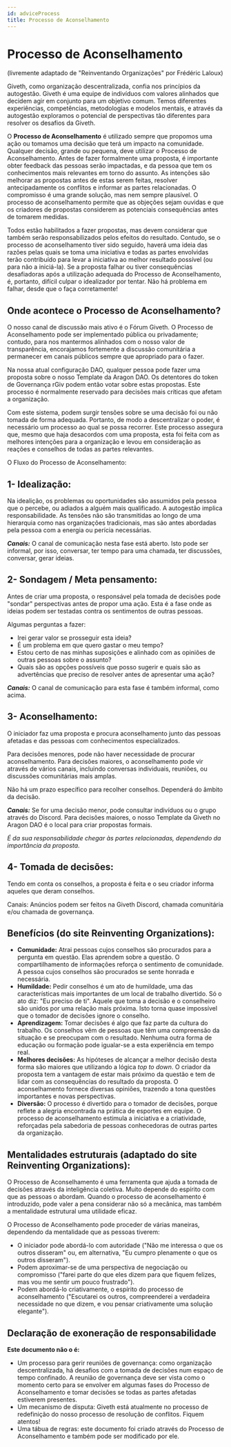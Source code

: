 ```yaml
---
id: adviceProcess
title: Processo de Aconselhamento
---
```



# Processo de Aconselhamento

(livremente adaptado de "Reinventando Organizações" por Frédéric Laloux)

Giveth, como organização descentralizada, confia nos princípios da autogestão. Giveth é uma equipe de indivíduos com valores alinhados que decidem agir em conjunto para um objetivo comum. Temos diferentes experiências, competências, metodologias e modelos mentais, e através da autogestão exploramos o potencial de perspectivas tão diferentes para resolver os desafios da Giveth.

O **Processo de Aconselhamento** é utilizado sempre que propomos uma ação ou tomamos uma decisão que terá um impacto na comunidade. Qualquer decisão, grande ou pequena, deve utilizar o Processo de Aconselhamento. Antes de fazer formalmente uma proposta, é importante obter feedback das pessoas serão impactadas, e da pessoa que tem os conhecimentos mais relevantes em torno do assunto. As intenções são melhorar as propostas antes de estas serem feitas, resolver antecipadamente os conflitos e informar as partes relacionadas. O compromisso é uma grande solução, mas nem sempre plausível. O processo de aconselhamento permite que as objeções sejam ouvidas e que os criadores de propostas considerem as potenciais consequências antes de tomarem medidas.

Todos estão habilitados a fazer propostas, mas devem considerar que também serão responsabilizados pelos efeitos do resultado. Contudo, se o processo de aconselhamento tiver sido seguido, haverá uma ideia das razões pelas quais se toma uma iniciativa e todas as partes envolvidas terão contribuído para levar a iniciativa ao melhor resultado possível (ou para não a iniciá-la). Se a proposta falhar ou tiver consequências desafiadoras após a utilização adequada do Processo de Aconselhamento, é, portanto, difícil culpar o idealizador por tentar. Não há problema em falhar, desde que o faça corretamente!

## Onde acontece o Processo de Aconselhamento?

O nosso canal de discussão mais ativo é o Fórum Giveth. O Processo de Aconselhamento pode ser implementado pública ou privadamente; contudo, para nos mantermos alinhados com o nosso valor de transparência, encorajamos fortemente a discussão comunitária a permanecer em canais públicos sempre que apropriado para o fazer.

Na nossa atual configuração DAO, qualquer pessoa pode fazer uma proposta sobre o nosso Template da Aragon DAO. Os detentores do token de Governança rGiv podem então votar sobre estas propostas. Este processo é normalmente reservado para decisões mais críticas que afetam a organização.

Com este sistema, podem surgir tensões sobre se uma decisão foi ou não tomada de forma adequada. Portanto, de modo a descentralizar o poder, é necessário um processo ao qual se possa recorrer. Este processo assegura que, mesmo que haja desacordos com uma proposta, esta foi feita com as melhores intenções para a organização e levou em consideração as reações e conselhos de todas as partes relevantes.

O Fluxo do Processo de Aconselhamento:

## 1- Idealização:

Na idealição, os problemas ou oportunidades são assumidos pela pessoa que o percebe, ou adiados a alguém mais qualificado. A autogestão implica responsabilidade. As tensões não são transmitidas ao longo de uma hierarquia como nas organizações tradicionais, mas são antes abordadas pela pessoa com a energia ou perícia necessárias.

***Canais:*** O canal de comunicação nesta fase está aberto. Isto pode ser informal, por isso, conversar, ter tempo para uma chamada, ter discussões, conversar, gerar ideias.

## 2- Sondagem / Meta pensamento:

Antes de criar uma proposta, o responsável pela tomada de decisões pode "sondar" perspectivas antes de propor uma ação. Esta é a fase onde as ideias podem ser testadas contra os sentimentos de outras pessoas.

Algumas perguntas a fazer:

- Irei gerar valor se prosseguir esta ideia?
- É um problema em que quero gastar o meu tempo?
- Estou certo de nas minhas suposições e alinhado com as opiniões de outras pessoas sobre o assunto?
- Quais são as opções possíveis que posso sugerir e quais são as advertências que preciso de resolver antes de apresentar uma ação?

***Canais:*** O canal de comunicação para esta fase é também informal, como acima.

## 3- Aconselhamento:

O iniciador faz uma proposta e procura aconselhamento junto das pessoas afetadas e das pessoas com conhecimentos especializados.

Para decisões menores, pode não haver necessidade de procurar aconselhamento. Para decisões maiores, o aconselhamento pode vir através de vários canais, incluindo conversas individuais, reuniões, ou discussões comunitárias mais amplas.

Não há um prazo específico para recolher conselhos. Dependerá do âmbito da decisão.

***Canais:*** Se for uma decisão menor, pode consultar indivíduos ou o grupo através do Discord. Para decisões maiores, o nosso Template da Giveth no Aragon DAO é o local para criar propostas formais.

*É da sua responsabilidade chegar às partes relacionadas, dependendo da importância da proposta.*

## 4- Tomada de decisões:

Tendo em conta os conselhos, a proposta é feita e o seu criador informa aqueles que deram conselhos.

Canais: Anúncios podem ser feitos na Giveth Discord, chamada comunitária e/ou chamada de governança.

## Benefícios (do site Reinventing Organizations):

- **Comunidade:** Atrai pessoas cujos conselhos são procurados para a pergunta em questão. Elas aprendem sobre a questão. O compartilhamento de informações reforça o sentimento de comunidade. A pessoa cujos conselhos são procurados se sente honrada e necessária.
- **Humildade:** Pedir conselhos é um ato de humildade, uma das características mais importantes de um local de trabalho divertido. Só o ato diz: "Eu preciso de ti". Aquele que toma a decisão e o conselheiro são unidos por uma relação mais próxima. Isto torna quase impossível que o tomador de decisões ignore o conselho.
- **Aprendizagem:** Tomar decisões é algo que faz parte da cultura do trabalho. Os conselhos vêm de pessoas que têm uma compreensão da situação e se preocupam com o resultado. Nenhuma outra forma de educação ou formação pode igualar-se a esta experiência em tempo real.
- **Melhores decisões:** As hipóteses de alcançar a melhor decisão desta forma são maiores que utilizando a lógica *top to down*. O criador da proposta tem a vantagem de estar mais próximo da questão e tem de lidar com as consequências do resultado da proposta. O aconselhamento fornece diversas opiniões, trazendo a tona questões importantes e novas perspectivas.
- **Diversão:** O processo é divertido para o tomador de decisões, porque reflete a alegria encontrada na prática de esportes em equipe. O processo de aconselhamento estimula a iniciativa e a criatividade, reforçadas pela sabedoria de pessoas conhecedoras de outras partes da organização.

## Mentalidades estruturais (adaptado do site Reinventing Organizations):

O Processo de Aconselhamento é uma ferramenta que ajuda a tomada de decisões através da inteligência coletiva. Muito depende do espírito com que as pessoas o abordam. Quando o processo de aconselhamento é introduzido, pode valer a pena considerar não só a mecânica, mas também a mentalidade estrutural uma utilidade eficaz.

O Processo de Aconselhamento pode proceder de várias maneiras, dependendo da mentalidade que as pessoas tiverem:

- O iniciador pode abordá-lo com autoridade ("Não me interessa o que os outros disseram" ou, em alternativa, "Eu cumpro plenamente o que os outros disseram").
- Podem aproximar-se de uma perspectiva de negociação ou compromisso ("farei parte do que eles dizem para que fiquem felizes, mas vou me sentir um pouco frustrado").
- Podem abordá-lo criativamente, o espírito do processo de aconselhamento ("Escutarei os outros, compreenderei a verdadeira necessidade no que dizem, e vou pensar criativamente uma solução elegante").

## Declaração de exoneração de responsabilidade

**Este documento não o é:**

- Um processo para gerir reuniões de governança: como organização descentralizada, há desafios com a tomada de decisões num espaço de tempo confinado. A reunião de governança deve ser vista como o momento certo para se envolver em algumas fases do Processo de Aconselhamento e tomar decisões se todas as partes afetadas estiverem presentes.
- Um mecanismo de disputa: Giveth está atualmente no processo de redefinição do nosso processo de resolução de conflitos. Fiquem atentos!
- Uma tábua de regras: este documento foi criado através do Processo de Aconselhamento e também pode ser modificado por ele.